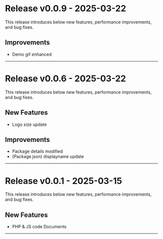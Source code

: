 # Release v0.0.9 - 2025-03-22

This release introduces below new features, performance improvements, and bug fixes.

## Improvements
- Demo gif enhanced

---

# Release v0.0.6 - 2025-03-22

This release introduces below new features, performance improvements, and bug fixes.

## New Features
- Logo size update

## Improvements
- Package details modified
- (Package.json) displayname update

---

# Release v0.0.1 - 2025-03-15

This release introduces below new features, performance improvements, and bug fixes.

## New Features
- PHP & JS code Documents 

---

